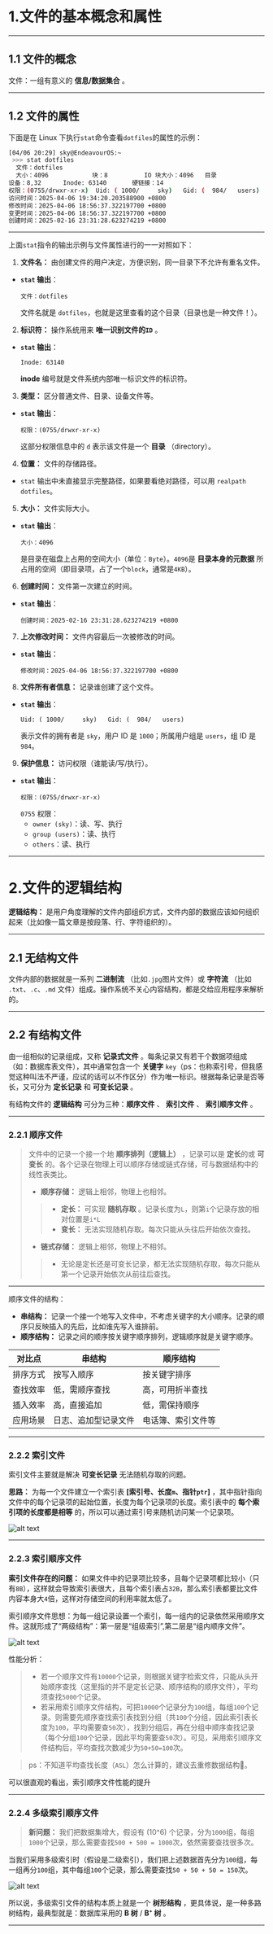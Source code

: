 # 1.文件的基本概念和属性

---

## 1.1 文件的概念

文件：一组有意义的 **信息/数据集合** 。

---

## 1.2 文件的属性

下面是在 Linux 下执行`stat`命令查看`dotfiles`的属性的示例：
```bash
[04/06 20:29] sky@EndeavourOS:~
 >>> stat dotfiles 
  文件：dotfiles
  大小：4096            块：8          IO 块大小：4096   目录
设备：8,32      Inode: 63140       硬链接：14
权限：(0755/drwxr-xr-x)  Uid: ( 1000/     sky)   Gid: (  984/   users)
访问时间：2025-04-06 19:34:20.203588900 +0800
修改时间：2025-04-06 18:56:37.322197700 +0800
变更时间：2025-04-06 18:56:37.322197700 +0800
创建时间：2025-02-16 23:31:28.623274219 +0800
```

----

上面`stat`指令的输出示例与文件属性进行的一一对照如下：

1. **文件名：** 由创建文件的用户决定，方便识别，同一目录下不允许有重名文件。
- **`stat` 输出**：
  ```
  文件：dotfiles
  ```
  文件名就是 `dotfiles`，也就是这里查看的这个目录（目录也是一种文件！）。

2. **标识符：** 操作系统用来 **唯一识别文件的`ID`** 。
- **`stat` 输出**：
  ```
  Inode: 63140
  ```
  **inode** 编号就是文件系统内部唯一标识文件的标识符。

3. **类型：** 区分普通文件、目录、设备文件等。
- **`stat` 输出**：
  ```
  权限：(0755/drwxr-xr-x)
  ```
  这部分权限信息中的 `d` 表示该文件是一个 **目录** （directory）。

4. **位置：** 文件的存储路径。
- `stat` 输出中未直接显示完整路径，如果要看绝对路径，可以用 `realpath dotfiles`。

5. **大小：** 文件实际大小。
- **`stat` 输出**：
  ```
  大小：4096
  ```
  是目录在磁盘上占用的空间大小（单位：`Byte`）。`4096`是 **目录本身的元数据** 所占用的空间（即目录项，占了一个`block`，通常是`4KB`）。

6. **创建时间：** 文件第一次建立的时间。
- **`stat` 输出**：
  ```
  创建时间：2025-02-16 23:31:28.623274219 +0800
  ```

7. **上次修改时间：** 文件内容最后一次被修改的时间。
- **`stat` 输出**：
  ```
  修改时间：2025-04-06 18:56:37.322197700 +0800
  ```

8. **文件所有者信息：** 记录谁创建了这个文件。
- **`stat` 输出**：
  ```
  Uid: ( 1000/     sky)   Gid: (  984/   users)
  ```
  表示文件的拥有者是 `sky`，用户 ID 是 `1000`；所属用户组是 `users`，组 ID 是 `984`。

9. **保护信息：** 访问权限（谁能读/写/执行）。
- **`stat` 输出**：
  ```
  权限：(0755/drwxr-xr-x)
  ```
  `0755` 权限：
  - `owner (sky)`：读、写、执行
  - `group (users)`：读、执行
  - `others`：读、执行

---

# 2.文件的逻辑结构

**逻辑结构：** 是用户角度理解的文件内部组织方式，文件内部的数据应该如何组织起来（比如像一篇文章是按段落、行、字符组织的）。

---

## 2.1 无结构文件

文件内部的数据就是一系列 **二进制流** （比如`.jpg`图片文件）或 **字符流** （比如 `.txt`、`.c`、`.md` 文件）组成。操作系统不关心内容结构，都是交给应用程序来解析的。

---

## 2.2 有结构文件

由一组相似的记录组成，又称 **记录式文件** 。每条记录又有若干个数据项组成（如：数据库表文件），其中通常包含一个 **关键字** `key`（ps：也称索引号，但我感觉这种叫法不严谨，应试的话可以不作区分）作为唯一标识。根据每条记录是否等长，又可分为 **定长记录** 和 **可变长记录** 。

有结构文件的 **逻辑结构** 可分为三种：**顺序文件** 、 **索引文件** 、 **索引顺序文件** 。

---

### 2.2.1 顺序文件

> 文件中的记录一个接一个地 **顺序排列（逻辑上）** ，记录可以是 **定长**的或 **可变长** 的。各个记录在物理上可以顺序存储或链式存储，可与数据结构中的线性表类比。
> - **顺序存储：** 逻辑上相邻，物理上也相邻。
> > - **定长：** 可实现 **随机存取** 。记录长度为`L`，则第`i`个记录存放的相对位置是`i*L`
> > - **变长：** 无法实现随机存取。每次只能从头往后开始依次查找。
> - **链式存储：** 逻辑上相邻，物理上不相邻。
> > - 无论是定长还是可变长记录，都无法实现随机存取，每次只能从第一个记录开始依次从前往后查找。

---

顺序文件的结构：
- **串结构：** 记录一个接一个地写入文件中，不考虑关键字的大小顺序。记录的顺序只反映插入的先后，比如谁先写入谁排前。
- **顺序结构：** 记录之间的顺序按关键字顺序排列，逻辑顺序就是关键字顺序。

| 对比点   | 串结构               | 顺序结构           |
| -------- | -------------------- | ------------------ |
| 排序方式 | 按写入顺序           | 按关键字排序       |
| 查找效率 | 低，需顺序查找       | 高，可用折半查找   |
| 插入效率 | 高，直接追加         | 低，需保持顺序     |
| 应用场景 | 日志、追加型记录文件 | 电话簿、索引文件等 |

---

### 2.2.2 索引文件

索引文件主要就是解决 **可变长记录** 无法随机存取的问题。

**思路：** 为每一个文件建立一个索引表 **[索引号、长度`m`、指针`ptr`]** ，其中指针指向文件中的每个记录项的起始位置，长度为每个记录项的长度。索引表中的 **每个索引项的长度都是相等** 的，所以可以通过索引号来随机访问某一个记录项。

![alt text](imgs/索引文件.png)

---

### 2.2.3 索引顺序文件

**索引文件存在的问题：** 如果文件中的记录项比较多，且每个记录项都比较小（只有`8B`），这样就会导致索引表很大，且每个索引表占`32B`，那么索引表都要比文件内容本身大`4`倍，这样对存储空间的利用率就太低了。

索引顺序文件思想：为每一组记录设置一个索引，每一组内的记录依然采用顺序文件。这就形成了“两级结构”：第一层是“组级索引”,第二层是“组内顺序文件”。

![alt text](imgs/索引顺序文件.png)

性能分析：
> - 若一个顺序文件有`10000`个记录，则根据关键字检索文件，只能从头开始顺序查找（这里指的并不是定长记录、顺序结构的顺序文件），平均须查找`5000`个记录。
> - 若采用索引顺序文件结构，可把`10000`个记录分为`100`组，每组`100`个记录。则需要先顺序查找索引表找到分组（共`100`个分组，因此索引表长度为`100`，平均需要查`50`次），找到分组后，再在分组中顺序查找记录（每个分组`100`个记录，因此平均需要查`50`次）。可见，采用索引顺序文件结构后，平均查找次数减少为`50+50=100`次。

> ps：不知道平均查找长度（`ASL`）怎么计算的，建议去重修数据结构🤣。

可以很直观的看出，索引顺序文件性能的提升

---

### 2.2.4 多级索引顺序文件

> **新问题：** 我们把数据集增大，假设有 \(10^6\) 个记录，分为`1000`组，每组`1000`个记录，那么需要查找`500 + 500 = 1000`次，依然需要查找很多次。

当我们采用多级索引时（假设是二级索引），我们把上述数据首先分为`100`组，每一组再分`100`组，其中每组`100`个记录，那么需要查找`50 + 50 + 50 = 150`次。

![alt text](imgs/多级索引顺序文件.png)

所以说，多级索引文件的结构本质上就是一个 **树形结构** ，更具体说，是一种多路树结构，最典型就是：数据库采用的 **B 树** / **B⁺ 树** 。

---

